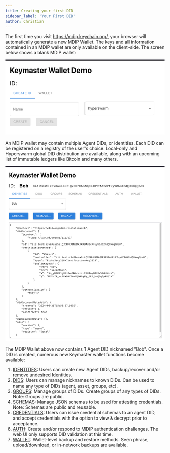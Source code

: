 ```yaml
---
title: Creating your first DID
sidebar_label: 'Your First DID'
author: Christian
---
```


The first time you visit https://mdip.keychain.org/, your browser will automatically generate a new MDIP Wallet. The keys and all information contained in an MDIP wallet are only available on the client-side. The screen below shows a blank MDIP wallet:

![New MDIP Keymaster Wallet](new-wallet.png)

An MDIP wallet may contain multiple Agent DIDs, or identities. Each DID can be registered on a registry of the user's choice. Local-only and Hyperswarm global DID distribution are available, along with an upcoming list of immutable ledgers like Bitcoin and many others.

![Bob DID](bob-did.png)

The MDIP Wallet above now contains 1 Agent DID nicknamed "Bob". Once a DID is created, numerous new Keymaster wallet functions become available:

1. [IDENTITIES](./identities): Users can create new Agent DIDs, backup/recover and/or remove undesired Identities.
1. [DIDS](./dids): Users can manage nicknames to known DIDs. Can be used to name any type of DIDs (agent, asset, groups, etc).
1. [GROUPS](./groups): Manage groups of DIDs. Create groups of any types of DIDs. Note: Groups are public.
1. [SCHEMAS](./schema): Manage JSON schemas to be used for attesting credentials. Note: Schemas are public and reusable.
1. [CREDENTIALS](./credentials): Users can issue credential schemas to an agent DID, and accept credentials with the option to view & decrypt prior to acceptance.
1. [AUTH](./auth): Create and/or respond to MDIP authentication challenges. The web UI only supports DID validation at this time.
1. [WALLET](./wallet): Wallet-level backup and restore methods. Seen phrase, upload/download, or in-network backups are available.